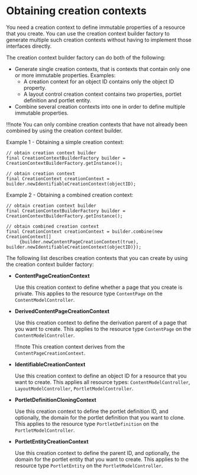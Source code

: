 # Obtaining creation contexts

You need a creation context to define immutable properties of a resource that you create. You can use the creation context builder factory to generate multiple such creation contexts without having to implement those interfaces directly.

The creation context builder factory can do both of the following:

-   Generate single creation contexts, that is contexts that contain only one or more immutable properties. Examples:
    -   A creation context for an object ID contains only the object ID property.
    -   A layout control creation context contains two properties, portlet definition and portlet entity.
-   Combine several creation contexts into one in order to define multiple immutable properties.

!!!note
    You can only combine creation contexts that have not already been combined by using the creation context builder.

Example 1 - Obtaining a simple creation context:

```
// obtain creation context builder
final CreationContextBuilderFactory builder = CreationContextBuilderFactory.getInstance();

// obtain creation context
final CreationContext creationContext = builder.newIdentifiableCreationContext(objectID);

```

Example 2 - Obtaining a combined creation context:

```
// obtain creation context builder
final CreationContextBuilderFactory builder = CreationContextBuilderFactory.getInstance();

// obtain combined creation context
final CreationContext creationContext = builder.combine(new CreationContext[] 
     {builder.newContentPageCreationContext(true), builder.newIdentifiableCreationContext(objectID)});

```

The following list describes creation contexts that you can create by using the creation context builder factory:

-   **ContentPageCreationContext**

    Use this creation context to define whether a page that you create is private. This applies to the resource type `ContentPage` on the `ContentModelController`.

-   **DerivedContentPageCreationContext**

    Use this creation context to define the derivation parent of a page that you want to create. This applies to the resource type `ContentPage` on the `ContentModelController`.

    !!!note
        This creation context derives from the `ContentPageCreationContext`.

-   **IdentifiableCreationContext**

    Use this creation context to define an object ID for a resource that you want to create. This applies all resource types: `ContentModelController`, `LayoutModelController`, `PortletModelController`.

-   **PortletDefinitionCloningContext**

    Use this creation context to define the portlet definition ID, and optionally, the domain for the portlet definition that you want to clone. This applies to the resource type `PortletDefinition` on the `PortletModelController`.

-   **PortletEntityCreationContext**

    Use this creation context to define the parent ID, and optionally, the domain for the portlet entity that you want to create. This applies to the resource type `PortletEntity` on the `PortletModelController`.



